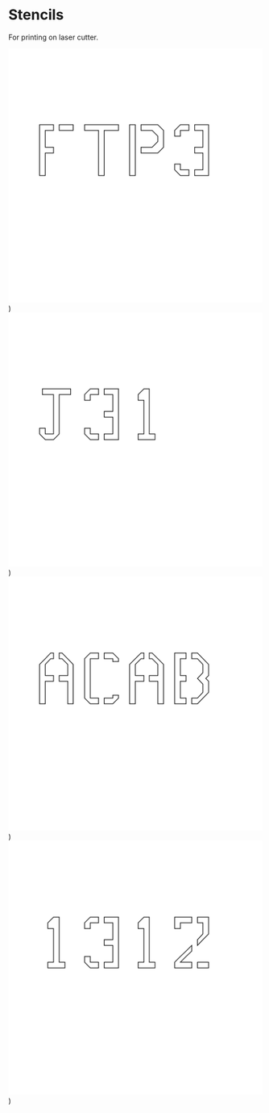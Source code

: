 # Stencils

For printing on laser cutter. 

[![](ftp3.svg)](ftp3.svg))
[![](j31.svg)](j31.svg))
[![](ACAB.svg)](ACAB.svg))
[![](1312.svg)](1312.svg))